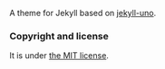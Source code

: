A theme for Jekyll based on [jekyll-uno](https://github.com/joshgerdes/jekyll-uno).

### Copyright and license

It is under [the MIT license](/LICENSE).
